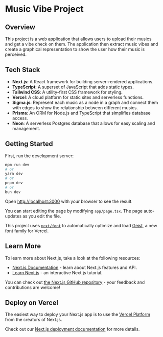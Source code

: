 # Music Vibe Project

## Overview
This project is a web application that allows users to upload their musics and get a vibe check on them. The application then extract music vibes and create a graphical representation to show the user how their music is perceived.

## Tech Stack
- **Next.js**: A React framework for building server-rendered applications.
- **TypeScript**: A superset of JavaScript that adds static types.
- **Tailwind CSS**: A utility-first CSS framework for styling.
- **Vercel**: A cloud platform for static sites and serverless functions.
- **Sigma.js**: Represent each music as a node in a graph and connect them with edges to show the relationship between different musics.
- **Prisma**: An ORM for Node.js and TypeScript that simplifies database access.
- **Neon**: A serverless Postgres database that allows for easy scaling and management.

## Getting Started

First, run the development server:

```bash
npm run dev
# or
yarn dev
# or
pnpm dev
# or
bun dev
```

Open [http://localhost:3000](http://localhost:3000) with your browser to see the result.

You can start editing the page by modifying `app/page.tsx`. The page auto-updates as you edit the file.

This project uses [`next/font`](https://nextjs.org/docs/app/building-your-application/optimizing/fonts) to automatically optimize and load [Geist](https://vercel.com/font), a new font family for Vercel.

## Learn More

To learn more about Next.js, take a look at the following resources:

- [Next.js Documentation](https://nextjs.org/docs) - learn about Next.js features and API.
- [Learn Next.js](https://nextjs.org/learn) - an interactive Next.js tutorial.

You can check out [the Next.js GitHub repository](https://github.com/vercel/next.js) - your feedback and contributions are welcome!

## Deploy on Vercel

The easiest way to deploy your Next.js app is to use the [Vercel Platform](https://vercel.com/new?utm_medium=default-template&filter=next.js&utm_source=create-next-app&utm_campaign=create-next-app-readme) from the creators of Next.js.

Check out our [Next.js deployment documentation](https://nextjs.org/docs/app/building-your-application/deploying) for more details.
